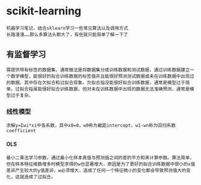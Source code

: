 # scikit-learning
    机器学习笔记，结合sklearn学习一些常见算法以及调用方式
    长路漫漫……那么多算法头都大了，有些就只能简单了解一下了

## 有监督学习
    需提供带有标签的数据集，通常做法是将数据集分成训练数据和测试数据，通过训练数据建立一个数学模型，能很好的拟合训练数据的标签值并且能很好预测测试数据或未在训练数据中出现过的数据。其中存在欠拟合和过拟合现象。欠拟合指没能很好拟合训练数据，通常是模型过于简单。过拟合指虽能很好拟合训练数据，但对未在训练数据中出现的数据无法准确预测，通常是模型过于复杂。
### 线性模型
    求解y=Σwi*xi中各系数，其中x0=0，w0称为截距intercept，w1-wn称为回归系数coefficient
#### OLS
    最小二乘法学习参数，通过最小化样本真值与预测值之间的差的平方和来计算参数。算法简单，但在样本特征维数增多时模型求得的w也显著增大，原因是为了更好的拟合训练数据中很小的x值差异产生较大的y值差异，w必须增大，造成了任何一个特征微小的变化都会导致预测值大的变化，这就造成了过拟合。
